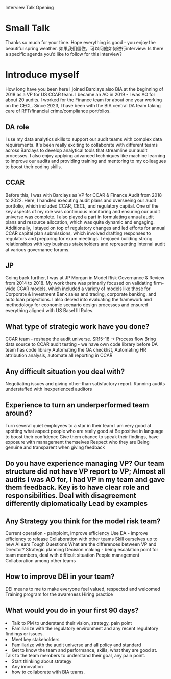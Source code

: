 Interview Talk
Opening
<h1>Small Talk</h1>
Thanks so much for your time. Hope everything is good - you enjoy the beautiful spring weather. 
如果我们僵住，可以问他如何进行interview: Is there a specific agenda you’d like to follow for this interview?

<h1>Introduce myself</h1>
How long have you been here
I joined Barclays also BIA at the beginning of 2018 as a VP for US CCAR team. 
I became an AO in 2019 - I was AO for about 20 audits. I worked for the Finance team for about one year working on the CECL. 
Since 2023, I have been with the BIA central DA team taking care of RFT/financial crime/compliance portfolios.  


<h2>DA role</h2>
I use my data analytics skills to support our audit teams with complex data requirements. 
It's been really exciting to collaborate with different teams across Barclays to develop analytical tools that streamline our audit processes. 
I also enjoy applying advanced techniques like machine learning to improve our audits and providing training and mentoring to my colleagues to boost their coding skills.


<h2>CCAR </h2>
Before this, I was with Barclays as VP for CCAR & Finance Audit from 2018 to 2022. Here, I handled executing audit plans and overseeing our audit portfolio, which included CCAR, CECL, and regulatory capital. One of the key aspects of my role was continuous monitoring and ensuring our audit universe was complete. 
I also played a part in formulating annual audit plans and resource allocation, which was quite dynamic and engaging. 
Additionally, I stayed on top of regulatory changes and led efforts for annual CCAR capital plan submissions, which involved drafting responses to regulators and preparing for exam meetings. I enjoyed building strong relationships with key business stakeholders and representing internal audit at various governance forums.


<h2>JP </h2>
  Going back further, I was at JP Morgan in Model Risk Governance & Review from 2014 to 2018. My work there was primarily focused on validating firm-wide CCAR models, which included a variety of models like those for Corporate & Investment Bank sales and trading, corporate banking, and auto loan projections. I also delved into evaluating the framework and methodology for economic scenario design processes and ensured everything aligned with US Basel III Rules.




<h2>What type of strategic work have you done?</h2>
CCAR team - reshape the audit universe. SR15-18 ->  Process flow
Bring data source to CCAR audit testing - we have own code library before DA team has code library 
Automating the QA checklist, Automating HR attribution analysis, automate all reporting in CCAR


<h2>Any difficult situation you deal with? </h2>
Negotiating issues and giving other-than satisfactory report. 
Running audits understaffed with inexperienced auditors


<h2>Experience to turn an underperformed team around? </h2>
Turn several quiet employees to a star in their team 
I am very good at spotting what aspect people who are really good at
Be positive in language to boost their confidence 
Give them chance to speak their findings, have exposure with management themselves 
Respect who they are 
Being genuine and transparent when giving feedback 


<h2>Do you have experience managing VP?
Our team structure did not have VP report to VP; Almost all audits I was AO for, I had VP in my team and gave them feedback.
Key is to have clear role and responsibilities. Deal with disagreement differently diplomatically
Lead by examples


<h2>Any Strategy you think for the model risk team?</h2>
Current operation - painpioint, improve efficiency 
Use DA - improve efficiency to release 
Collaboration with other teams 
Skill ourselves up to new AI ears 
Tough Questions
What are the differences between VP and Director?
Strategic planning
Decision making - being escalation point for team members, deal with difficult situation 
People management 
Collaboration among other teams


<h2>How to improve DEI in your team? </h2>
DEI means to me to make everyone feel valued, respected and welcomed 
Training program for the awareness
Hiring practice 

<h2>What would you do in your first 90 days?</h2>
<li>Talk to PM to understand their vision, strategy,  pain point 
<li>Familiarize with the regulatory environment and any recent regulatory findings or issues.
<li>Meet key stakeholders
<li>Familiarize with the audit universe and all policy and standard
<li>Get to know the team and performance, skills, what they are good at. Talk to the team members to understand their goal, any pain point. 
<li>Start thinking about strategy
<li>Any innovation 
<li>how to collaborate with BIA teams. 
